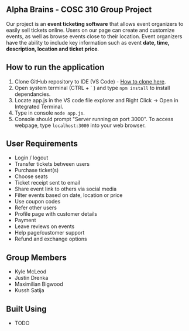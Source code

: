 ## Alpha Brains - COSC 310 Group Project

Our project is an **event ticketing software** that allows event organizers to easily sell tickets online. Users on our page can create and customize events, as well as browse events close to their location. Event organizers have the ability to include key information such as event **date, time, description, location and ticket price**. 

## How to run the application
1) Clone GitHub repository to IDE (VS Code) - [How to clone here](https://learn.microsoft.com/en-us/azure/developer/javascript/how-to/with-visual-studio-code/clone-github-repository?tabs=activity-bar).
2) Open system terminal (CTRL + ` ) and type ```npm install``` to install dependancies.
3) Locate app.js in the VS code file explorer and Right Click -> Open in Integrated Terminal.
4) Type in console ```node app.js```.
5) Console should prompt "Server running on port 3000". To access webpage, type ```localhost:3000``` into your web browser.

## User Requirements
- Login / logout
- Transfer tickets between users
- Purchase ticket(s)
- Choose seats
- Ticket receipt sent to email
- Share event link to others via social media
- Filter events based on date, location or price
- Use coupon codes
- Refer other users
- Profile page with customer details
- Payment
- Leave reviews on events
- Help page/customer support
- Refund and exchange options
  
## Group Members
- Kyle McLeod
- Justin Drenka
- Maximilian Bigwood
- Kussh Satija
  
## Built Using
- TODO
